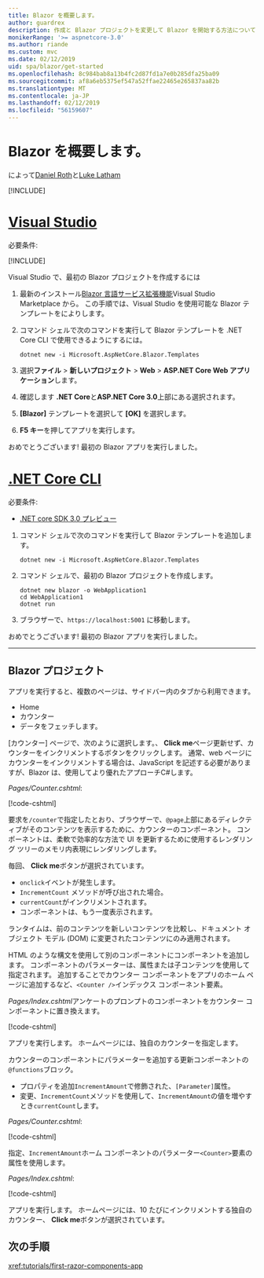 ```yaml
---
title: Blazor を概要します。
author: guardrex
description: 作成と Blazor プロジェクトを変更して Blazor を開始する方法について説明します。
monikerRange: '>= aspnetcore-3.0'
ms.author: riande
ms.custom: mvc
ms.date: 02/12/2019
uid: spa/blazor/get-started
ms.openlocfilehash: 8c984bab8a13b4fc2d87fd1a7e0b285dfa25ba09
ms.sourcegitcommit: af8a6eb5375ef547a52ffae22465e265837aa82b
ms.translationtype: MT
ms.contentlocale: ja-JP
ms.lasthandoff: 02/12/2019
ms.locfileid: "56159607"
---
```

# <a name="get-started-with-blazor"></a>Blazor を概要します。

によって[Daniel Roth](https://github.com/danroth27)と[Luke Latham](https://github.com/guardrex)

[!INCLUDE[](~/includes/razor-components-preview-notice.md)]

# <a name="visual-studiotabvisual-studio"></a>[Visual Studio](#tab/visual-studio)

必要条件:

[!INCLUDE[](~/includes/net-core-prereqs-vs-3.0.md)]

Visual Studio で、最初の Blazor プロジェクトを作成するには

1. 最新のインストール[Blazor 言語サービス拡張機能](https://go.microsoft.com/fwlink/?linkid=870389)Visual Studio Marketplace から。 この手順では、Visual Studio を使用可能な Blazor テンプレートをによりします。
1. コマンド シェルで次のコマンドを実行して Blazor テンプレートを .NET Core CLI で使用できるようにするには。

   ```console
   dotnet new -i Microsoft.AspNetCore.Blazor.Templates
   ```

1. 選択**ファイル** > **新しいプロジェクト** > **Web** > **ASP.NET Core Web アプリケーション**します。
1. 確認します **.NET Core**と**ASP.NET Core 3.0**上部にある選択されます。
1. **[Blazor]** テンプレートを選択して **[OK]** を選択します。
1. **F5 キー**を押してアプリを実行します。

おめでとうございます! 最初の Blazor アプリを実行しました。

<!--

# [Visual Studio Code](#tab/visual-studio-code)

Prerequisites:

[!INCLUDE[](~/includes/net-core-prereqs-vsc-3.0.md)]

To create your first Blazor project in Visual Studio Code:

1. Execute the following command in a command shell:

   ```console
   dotnet new blazor -o WebApplication1
   ```

1. Open the *WebApplication1* folder in Visual Studio Code.

1. Visual Studio code offers to create assets to build and debug the app, which includes the *tasks.json* and *launch.json* files. Select **Yes** to add the assets.

1. Execute the app using the Visual Studio Code debugger.

1. In a browser, navigate to `https://localhost:5001`.

Congratulations! You just ran your first Blazor app!

# [Visual Studio for Mac](#tab/visual-studio-mac)

.NET Core 3.0 will be supported with Visual Studio for Mac version 8.0 or later. Visual Studio for Mac version 8.0 Preview isn't available at this time.

Use the [.NET Core CLI version of this topic](xref:razor-components/get-started?tabs=netcore-cli) on macOS.

[!INCLUDE[](~/includes/net-core-prereqs-mac-3.0.md)]

To create your first project Blazor project in Visual Studio for Mac:

1. Select **File** > **New Solution** or **New Project**.
1. In the sidebar, select **.NET Core** > **App**.
1. Select **Blazor** and select **Next**.
1. The **Target Framework** defaults to **.NET Core 3.0**. Select **Next**.
1. In the **Project Name** field, enter `WebApplication1`. Select **Create**.
1. Select **Run** > **Run Without Debugging** to run the app *without the debugger*. Running with the debugger isn't supported at this time.

Congratulations! You just ran your first Blazor app!
-->

# <a name="net-core-clitabnetcore-cli"></a>[.NET Core CLI](#tab/netcore-cli/)

必要条件:

* [.NET core SDK 3.0 プレビュー](https://dotnet.microsoft.com/download/dotnet-core/3.0)

1. コマンド シェルで次のコマンドを実行して Blazor テンプレートを追加します。

   ```console
   dotnet new -i Microsoft.AspNetCore.Blazor.Templates
   ```

1. コマンド シェルで、最初の Blazor プロジェクトを作成します。

   ```console
   dotnet new blazor -o WebApplication1
   cd WebApplication1
   dotnet run
   ```

1. ブラウザーで、`https://localhost:5001` に移動します。

おめでとうございます! 最初の Blazor アプリを実行しました。

---

## <a name="blazor-project"></a>Blazor プロジェクト

アプリを実行すると、複数のページは、サイドバー内のタブから利用できます。

* Home
* カウンター
* データをフェッチします。

[カウンター] ページで、次のように選択します。、 **Click me**ページ更新せず、カウンターをインクリメントするボタンをクリックします。 通常、web ページにカウンターをインクリメントする場合は、JavaScript を記述する必要がありますが、Blazor は、使用してより優れたアプローチC#します。

*Pages/Counter.cshtml*:

[!code-cshtml[](get-started/samples_snapshot/3.x/Counter1.cshtml)]

要求を`/counter`で指定したとおり、ブラウザーで、`@page`上部にあるディレクティブがそのコンテンツを表示するために、カウンターのコンポーネント。 コンポーネントは、柔軟で効率的な方法で UI を更新するために使用するレンダリング ツリーのメモリ内表現にレンダリングします。

毎回、 **Click me**ボタンが選択されています。

* `onclick`イベントが発生します。
* `IncrementCount` メソッドが呼び出された場合。
* `currentCount`がインクリメントされます。
* コンポーネントは、もう一度表示されます。

ランタイムは、前のコンテンツを新しいコンテンツを比較し、ドキュメント オブジェクト モデル (DOM) に変更されたコンテンツにのみ適用されます。

HTML のような構文を使用して別のコンポーネントにコンポーネントを追加します。 コンポーネントのパラメーターは、属性または子コンテンツを使用して指定されます。 追加することでカウンター コンポーネントをアプリのホーム ページに追加するなど、`<Counter />`インデックス コンポーネント要素。

*Pages/Index.cshtml*アンケートのプロンプトのコンポーネントをカウンター コンポーネントに置き換えます。

[!code-cshtml[](get-started/samples_snapshot/3.x/Index1.cshtml?highlight=7)]

アプリを実行します。 ホームページには、独自のカウンターを指定します。

カウンターのコンポーネントにパラメーターを追加する更新コンポーネントの`@functions`ブロック。

* プロパティを追加`IncrementAmount`で修飾された、`[Parameter]`属性。
* 変更、`IncrementCount`メソッドを使用して、`IncrementAmount`の値を増やすとき`currentCount`します。

*Pages/Counter.cshtml*:

[!code-cshtml[](get-started/samples_snapshot/3.x/Counter2.cshtml?highlight=4,8)]

指定、`IncrementAmount`ホーム コンポーネントのパラメーター`<Counter>`要素の属性を使用します。

*Pages/Index.cshtml*:

[!code-cshtml[](get-started/samples_snapshot/3.x/Index2.cshtml)]

アプリを実行します。 ホームページには、10 たびにインクリメントする独自のカウンター、 **Click me**ボタンが選択されています。

## <a name="next-steps"></a>次の手順

<xref:tutorials/first-razor-components-app>
